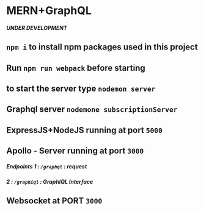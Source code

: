 # MERN+GraphQL
##### UNDER DEVELOPMENT
## `npm i` to install npm packages used in this project
## Run `npm run webpack` before starting 
## to start the server type `nodemon server`
## Graphql server `nodemone subscriptionServer`
## ExpressJS+NodeJS running at port `5000`
## Apollo - Server running at port `3000`
##### Endpoints 1 : `/graphql` : request 
#####           2 : `/graphiql` : GraphIQL Interface
## Websocket at PORT `3000`
